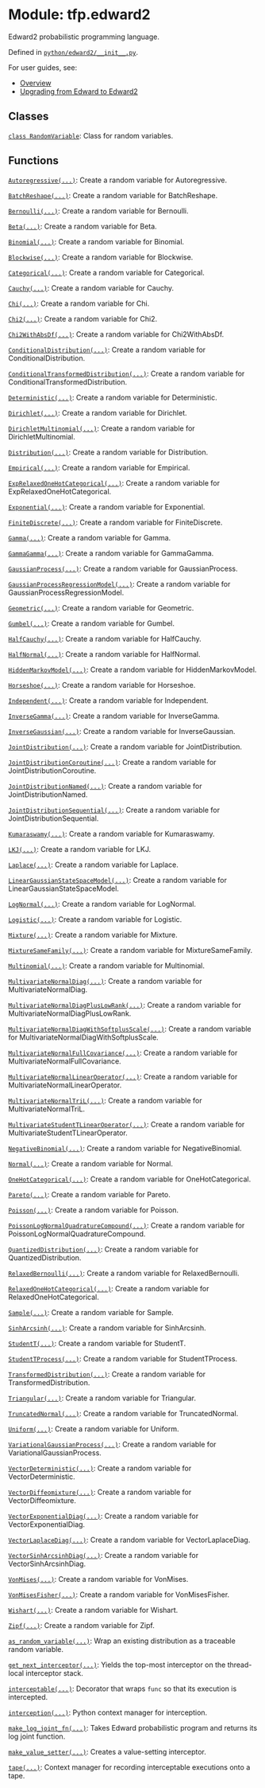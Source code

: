 <div itemscope itemtype="http://developers.google.com/ReferenceObject">
<meta itemprop="name" content="tfp.edward2" />
<meta itemprop="path" content="Stable" />
</div>

# Module: tfp.edward2

Edward2 probabilistic programming language.



Defined in [`python/edward2/__init__.py`](https://github.com/tensorflow/probability/tree/master/tensorflow_probability/python/edward2/__init__.py).

<!-- Placeholder for "Used in" -->

For user guides, see:

+ [Overview](
   https://github.com/tensorflow/probability/blob/master/tensorflow_probability/python/edward2/README.md)
+ [Upgrading from Edward to Edward2](
   https://github.com/tensorflow/probability/blob/master/tensorflow_probability/python/edward2/Upgrading_From_Edward_To_Edward2.md)

## Classes

[`class RandomVariable`](../tfp/edward2/RandomVariable.md): Class for random variables.

## Functions

[`Autoregressive(...)`](../tfp/edward2/Autoregressive.md): Create a random variable for Autoregressive.

[`BatchReshape(...)`](../tfp/edward2/BatchReshape.md): Create a random variable for BatchReshape.

[`Bernoulli(...)`](../tfp/edward2/Bernoulli.md): Create a random variable for Bernoulli.

[`Beta(...)`](../tfp/edward2/Beta.md): Create a random variable for Beta.

[`Binomial(...)`](../tfp/edward2/Binomial.md): Create a random variable for Binomial.

[`Blockwise(...)`](../tfp/edward2/Blockwise.md): Create a random variable for Blockwise.

[`Categorical(...)`](../tfp/edward2/Categorical.md): Create a random variable for Categorical.

[`Cauchy(...)`](../tfp/edward2/Cauchy.md): Create a random variable for Cauchy.

[`Chi(...)`](../tfp/edward2/Chi.md): Create a random variable for Chi.

[`Chi2(...)`](../tfp/edward2/Chi2.md): Create a random variable for Chi2.

[`Chi2WithAbsDf(...)`](../tfp/edward2/Chi2WithAbsDf.md): Create a random variable for Chi2WithAbsDf.

[`ConditionalDistribution(...)`](../tfp/edward2/ConditionalDistribution.md): Create a random variable for ConditionalDistribution.

[`ConditionalTransformedDistribution(...)`](../tfp/edward2/ConditionalTransformedDistribution.md): Create a random variable for ConditionalTransformedDistribution.

[`Deterministic(...)`](../tfp/edward2/Deterministic.md): Create a random variable for Deterministic.

[`Dirichlet(...)`](../tfp/edward2/Dirichlet.md): Create a random variable for Dirichlet.

[`DirichletMultinomial(...)`](../tfp/edward2/DirichletMultinomial.md): Create a random variable for DirichletMultinomial.

[`Distribution(...)`](../tfp/edward2/Distribution.md): Create a random variable for Distribution.

[`Empirical(...)`](../tfp/edward2/Empirical.md): Create a random variable for Empirical.

[`ExpRelaxedOneHotCategorical(...)`](../tfp/edward2/ExpRelaxedOneHotCategorical.md): Create a random variable for ExpRelaxedOneHotCategorical.

[`Exponential(...)`](../tfp/edward2/Exponential.md): Create a random variable for Exponential.

[`FiniteDiscrete(...)`](../tfp/edward2/FiniteDiscrete.md): Create a random variable for FiniteDiscrete.

[`Gamma(...)`](../tfp/edward2/Gamma.md): Create a random variable for Gamma.

[`GammaGamma(...)`](../tfp/edward2/GammaGamma.md): Create a random variable for GammaGamma.

[`GaussianProcess(...)`](../tfp/edward2/GaussianProcess.md): Create a random variable for GaussianProcess.

[`GaussianProcessRegressionModel(...)`](../tfp/edward2/GaussianProcessRegressionModel.md): Create a random variable for GaussianProcessRegressionModel.

[`Geometric(...)`](../tfp/edward2/Geometric.md): Create a random variable for Geometric.

[`Gumbel(...)`](../tfp/edward2/Gumbel.md): Create a random variable for Gumbel.

[`HalfCauchy(...)`](../tfp/edward2/HalfCauchy.md): Create a random variable for HalfCauchy.

[`HalfNormal(...)`](../tfp/edward2/HalfNormal.md): Create a random variable for HalfNormal.

[`HiddenMarkovModel(...)`](../tfp/edward2/HiddenMarkovModel.md): Create a random variable for HiddenMarkovModel.

[`Horseshoe(...)`](../tfp/edward2/Horseshoe.md): Create a random variable for Horseshoe.

[`Independent(...)`](../tfp/edward2/Independent.md): Create a random variable for Independent.

[`InverseGamma(...)`](../tfp/edward2/InverseGamma.md): Create a random variable for InverseGamma.

[`InverseGaussian(...)`](../tfp/edward2/InverseGaussian.md): Create a random variable for InverseGaussian.

[`JointDistribution(...)`](../tfp/edward2/JointDistribution.md): Create a random variable for JointDistribution.

[`JointDistributionCoroutine(...)`](../tfp/edward2/JointDistributionCoroutine.md): Create a random variable for JointDistributionCoroutine.

[`JointDistributionNamed(...)`](../tfp/edward2/JointDistributionNamed.md): Create a random variable for JointDistributionNamed.

[`JointDistributionSequential(...)`](../tfp/edward2/JointDistributionSequential.md): Create a random variable for JointDistributionSequential.

[`Kumaraswamy(...)`](../tfp/edward2/Kumaraswamy.md): Create a random variable for Kumaraswamy.

[`LKJ(...)`](../tfp/edward2/LKJ.md): Create a random variable for LKJ.

[`Laplace(...)`](../tfp/edward2/Laplace.md): Create a random variable for Laplace.

[`LinearGaussianStateSpaceModel(...)`](../tfp/edward2/LinearGaussianStateSpaceModel.md): Create a random variable for LinearGaussianStateSpaceModel.

[`LogNormal(...)`](../tfp/edward2/LogNormal.md): Create a random variable for LogNormal.

[`Logistic(...)`](../tfp/edward2/Logistic.md): Create a random variable for Logistic.

[`Mixture(...)`](../tfp/edward2/Mixture.md): Create a random variable for Mixture.

[`MixtureSameFamily(...)`](../tfp/edward2/MixtureSameFamily.md): Create a random variable for MixtureSameFamily.

[`Multinomial(...)`](../tfp/edward2/Multinomial.md): Create a random variable for Multinomial.

[`MultivariateNormalDiag(...)`](../tfp/edward2/MultivariateNormalDiag.md): Create a random variable for MultivariateNormalDiag.

[`MultivariateNormalDiagPlusLowRank(...)`](../tfp/edward2/MultivariateNormalDiagPlusLowRank.md): Create a random variable for MultivariateNormalDiagPlusLowRank.

[`MultivariateNormalDiagWithSoftplusScale(...)`](../tfp/edward2/MultivariateNormalDiagWithSoftplusScale.md): Create a random variable for MultivariateNormalDiagWithSoftplusScale.

[`MultivariateNormalFullCovariance(...)`](../tfp/edward2/MultivariateNormalFullCovariance.md): Create a random variable for MultivariateNormalFullCovariance.

[`MultivariateNormalLinearOperator(...)`](../tfp/edward2/MultivariateNormalLinearOperator.md): Create a random variable for MultivariateNormalLinearOperator.

[`MultivariateNormalTriL(...)`](../tfp/edward2/MultivariateNormalTriL.md): Create a random variable for MultivariateNormalTriL.

[`MultivariateStudentTLinearOperator(...)`](../tfp/edward2/MultivariateStudentTLinearOperator.md): Create a random variable for MultivariateStudentTLinearOperator.

[`NegativeBinomial(...)`](../tfp/edward2/NegativeBinomial.md): Create a random variable for NegativeBinomial.

[`Normal(...)`](../tfp/edward2/Normal.md): Create a random variable for Normal.

[`OneHotCategorical(...)`](../tfp/edward2/OneHotCategorical.md): Create a random variable for OneHotCategorical.

[`Pareto(...)`](../tfp/edward2/Pareto.md): Create a random variable for Pareto.

[`Poisson(...)`](../tfp/edward2/Poisson.md): Create a random variable for Poisson.

[`PoissonLogNormalQuadratureCompound(...)`](../tfp/edward2/PoissonLogNormalQuadratureCompound.md): Create a random variable for PoissonLogNormalQuadratureCompound.

[`QuantizedDistribution(...)`](../tfp/edward2/QuantizedDistribution.md): Create a random variable for QuantizedDistribution.

[`RelaxedBernoulli(...)`](../tfp/edward2/RelaxedBernoulli.md): Create a random variable for RelaxedBernoulli.

[`RelaxedOneHotCategorical(...)`](../tfp/edward2/RelaxedOneHotCategorical.md): Create a random variable for RelaxedOneHotCategorical.

[`Sample(...)`](../tfp/edward2/Sample.md): Create a random variable for Sample.

[`SinhArcsinh(...)`](../tfp/edward2/SinhArcsinh.md): Create a random variable for SinhArcsinh.

[`StudentT(...)`](../tfp/edward2/StudentT.md): Create a random variable for StudentT.

[`StudentTProcess(...)`](../tfp/edward2/StudentTProcess.md): Create a random variable for StudentTProcess.

[`TransformedDistribution(...)`](../tfp/edward2/TransformedDistribution.md): Create a random variable for TransformedDistribution.

[`Triangular(...)`](../tfp/edward2/Triangular.md): Create a random variable for Triangular.

[`TruncatedNormal(...)`](../tfp/edward2/TruncatedNormal.md): Create a random variable for TruncatedNormal.

[`Uniform(...)`](../tfp/edward2/Uniform.md): Create a random variable for Uniform.

[`VariationalGaussianProcess(...)`](../tfp/edward2/VariationalGaussianProcess.md): Create a random variable for VariationalGaussianProcess.

[`VectorDeterministic(...)`](../tfp/edward2/VectorDeterministic.md): Create a random variable for VectorDeterministic.

[`VectorDiffeomixture(...)`](../tfp/edward2/VectorDiffeomixture.md): Create a random variable for VectorDiffeomixture.

[`VectorExponentialDiag(...)`](../tfp/edward2/VectorExponentialDiag.md): Create a random variable for VectorExponentialDiag.

[`VectorLaplaceDiag(...)`](../tfp/edward2/VectorLaplaceDiag.md): Create a random variable for VectorLaplaceDiag.

[`VectorSinhArcsinhDiag(...)`](../tfp/edward2/VectorSinhArcsinhDiag.md): Create a random variable for VectorSinhArcsinhDiag.

[`VonMises(...)`](../tfp/edward2/VonMises.md): Create a random variable for VonMises.

[`VonMisesFisher(...)`](../tfp/edward2/VonMisesFisher.md): Create a random variable for VonMisesFisher.

[`Wishart(...)`](../tfp/edward2/Wishart.md): Create a random variable for Wishart.

[`Zipf(...)`](../tfp/edward2/Zipf.md): Create a random variable for Zipf.

[`as_random_variable(...)`](../tfp/edward2/as_random_variable.md): Wrap an existing distribution as a traceable random variable.

[`get_next_interceptor(...)`](../tfp/edward2/get_next_interceptor.md): Yields the top-most interceptor on the thread-local interceptor stack.

[`interceptable(...)`](../tfp/edward2/interceptable.md): Decorator that wraps `func` so that its execution is intercepted.

[`interception(...)`](../tfp/edward2/interception.md): Python context manager for interception.

[`make_log_joint_fn(...)`](../tfp/edward2/make_log_joint_fn.md): Takes Edward probabilistic program and returns its log joint function.

[`make_value_setter(...)`](../tfp/edward2/make_value_setter.md): Creates a value-setting interceptor.

[`tape(...)`](../tfp/edward2/tape.md): Context manager for recording interceptable executions onto a tape.

